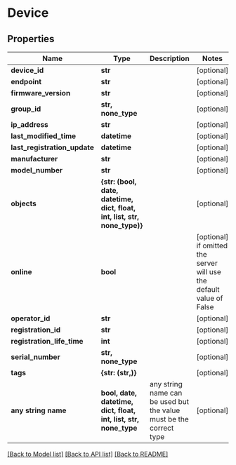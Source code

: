 # Device


## Properties
Name | Type | Description | Notes
------------ | ------------- | ------------- | -------------
**device_id** | **str** |  | [optional] 
**endpoint** | **str** |  | [optional] 
**firmware_version** | **str** |  | [optional] 
**group_id** | **str, none_type** |  | [optional] 
**ip_address** | **str** |  | [optional] 
**last_modified_time** | **datetime** |  | [optional] 
**last_registration_update** | **datetime** |  | [optional] 
**manufacturer** | **str** |  | [optional] 
**model_number** | **str** |  | [optional] 
**objects** | **{str: (bool, date, datetime, dict, float, int, list, str, none_type)}** |  | [optional] 
**online** | **bool** |  | [optional]  if omitted the server will use the default value of False
**operator_id** | **str** |  | [optional] 
**registration_id** | **str** |  | [optional] 
**registration_life_time** | **int** |  | [optional] 
**serial_number** | **str, none_type** |  | [optional] 
**tags** | **{str: (str,)}** |  | [optional] 
**any string name** | **bool, date, datetime, dict, float, int, list, str, none_type** | any string name can be used but the value must be the correct type | [optional]

[[Back to Model list]](../README.md#documentation-for-models) [[Back to API list]](../README.md#documentation-for-api-endpoints) [[Back to README]](../README.md)


